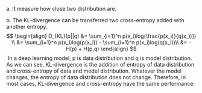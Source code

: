 a. It measure how close two distribution are.



b. The KL-divergence can be transferred two cross-entropy added with another entropy.
$$
\begin{align}
D_{KL}(p||q) &= \sum_{i=1}^n p(x_i)log(\frac{p(x_i)}{q(x_i)}) \\
&= \sum_{i=1}^n p(x_i)log(p(x_i)) - \sum_{i=1}^n p(x_i)log(q(x_i))\\
&= -H(p) + H(p,q)
\end{align}
$$
​	In a deep learning model, p is data distribution and q is model distribution. As we can see, KL-divergence is the addition of entropy of data distribution and cross-entropy of  data and model distribution. Whatever the model changes, the entropy of data distribution does not change. Therefore, in most cases, KL-divergence and cross-entropy have the same performance.

